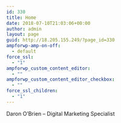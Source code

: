 ```yaml
---
id: 330
title: Home
date: 2018-07-10T21:03:06+00:00
author: admin
layout: page
guid: http://18.205.155.249/?page_id=330
ampforwp-amp-on-off:
  - default
force_ssl:
  - "1"
ampforwp_custom_content_editor:
  - ""
ampforwp_custom_content_editor_checkbox:
  - ""
force_ssl_children:
  - "1"
---
```

Daron O&#8217;Brien &#8211; Digital Marketing Specialist